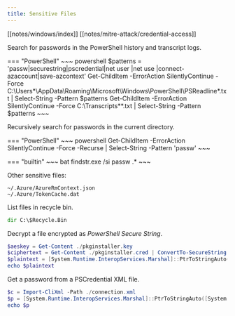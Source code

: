 ```yaml
---
title: Sensitive Files
---
```


[[notes/windows/index]] [[notes/mitre-attack/credential-access]]

Search for passwords in the PowerShell history and transcript logs.

=== "PowerShell"
    ~~~ powershell
    $patterns = 'passw|securestring|pscredential|net user |net use |connect-azaccount|save-azcontext'
    Get-ChildItem -ErrorAction SilentlyContinue -Force C:\Users\*\AppData\Roaming\Microsoft\Windows\PowerShell\PSReadline\*.txt | Select-String -Pattern $patterns
    Get-ChildItem -ErrorAction SilentlyContinue -Force C:\Transcripts\*\*.txt | Select-String -Pattern $patterns
    ~~~

Recursively search for passwords in the current directory.

=== "PowerShell"
    ~~~ powershell
    Get-ChildItem -ErrorAction SilentlyContinue -Force -Recurse | Select-String -Pattern 'passw'
    ~~~

=== "builtin"
    ~~~ bat
    findstr.exe /si passw .\*
    ~~~

Other sensitive files:

~~~
~/.Azure/AzureRmContext.json
~/.Azure/TokenCache.dat
~~~

List files in recycle bin.

~~~ bat
dir C:\$Recycle.Bin
~~~

Decrypt a file encrypted as *PowerShell Secure String*.

~~~ powershell
$aeskey = Get-Content ./pkginstaller.key
$ciphertext = Get-Content ./pkginstaller.cred | ConvertTo-SecureString -Key $aeskey
$plaintext = [System.Runtime.InteropServices.Marshal]::PtrToStringAuto([System.Runtime.InteropServices.Marshal]::SecureStringToBSTR($ciphertext))
echo $plaintext
~~~

Get a password from a PSCredential XML file.

~~~ powershell
$c = Import-CliXml -Path ./connection.xml
$p = [System.Runtime.InteropServices.Marshal]::PtrToStringAuto([System.Runtime.InteropServices.Marshal]::SecureStringToBSTR($credential.Password))
echo $p
~~~
